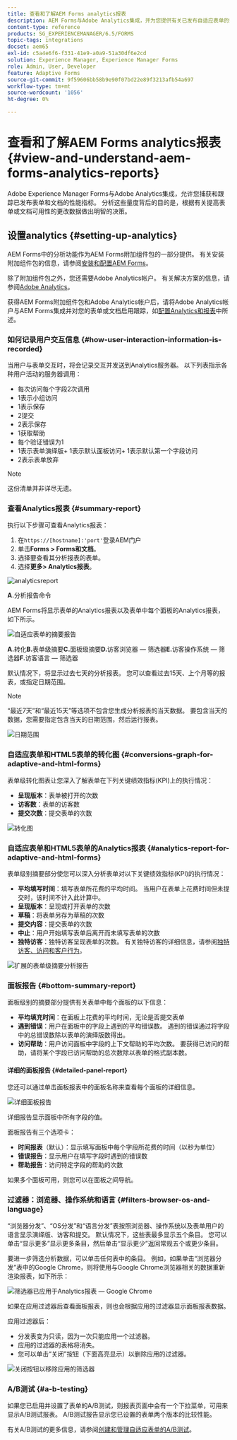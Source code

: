 ```yaml
---
title: 查看和了解AEM Forms analytics报表
description: AEM Forms与Adobe Analytics集成，并为您提供有关已发布自适应表单的摘要和详细分析。
content-type: reference
products: SG_EXPERIENCEMANAGER/6.5/FORMS
topic-tags: integrations
docset: aem65
exl-id: c5a4e6f6-f331-41e9-a0a9-51a30df6e2cd
solution: Experience Manager, Experience Manager Forms
role: Admin, User, Developer
feature: Adaptive Forms
source-git-commit: 9f59606bb58b9e90f07bd22e89f3213afb54a697
workflow-type: tm+mt
source-wordcount: '1056'
ht-degree: 0%

---
```


# 查看和了解AEM Forms analytics报表 {#view-and-understand-aem-forms-analytics-reports}

Adobe Experience Manager Forms与Adobe Analytics集成，允许您捕获和跟踪已发布表单和文档的性能指标。 分析这些量度背后的目的是，根据有关提高表单或文档可用性的更改数据做出明智的决策。

## 设置analytics {#setting-up-analytics}

AEM Forms中的分析功能作为AEM Forms附加组件包的一部分提供。 有关安装附加组件包的信息，请参阅[安装和配置AEM Forms](../../forms/using/installing-configuring-aem-forms-osgi.md)。

除了附加组件包之外，您还需要Adobe Analytics帐户。 有关解决方案的信息，请参阅[Adobe Analytics](https://www.adobe.com/solutions/digital-analytics.html)。

获得AEM Forms附加组件包和Adobe Analytics帐户后，请将Adobe Analytics帐户与AEM Forms集成并对您的表单或文档启用跟踪，如[配置Analytics和报表](../../forms/using/configure-analytics-forms-documents.md)中所述。

### 如何记录用户交互信息 {#how-user-interaction-information-is-recorded}

当用户与表单交互时，将会记录交互并发送到Analytics服务器。 以下列表指示各种用户活动的服务器调用：

* 每次访问每个字段2次调用
* 1表示小组访问
* 1表示保存
* 2提交
* 2表示保存
* 1获取帮助
* 每个验证错误为1
* 1表示表单演绎版+ 1表示默认面板访问+ 1表示默认第一个字段访问
* 2表示表单放弃

>[!NOTE]
>
>这份清单并非详尽无遗。

### 查看Analytics报表 {#summary-report}

执行以下步骤可查看Analytics报表：

1. 在`https://[hostname]:'port'`登录AEM门户
1. 单击&#x200B;**Forms > Forms和文档**。
1. 选择要查看其分析报表的表单。
1. 选择&#x200B;**更多> Analytics报表**。

![analyticsreport](assets/analyticsreport.png)

**A.**&#x200B;分析报告命令

AEM Forms将显示表单的Analytics报表以及表单中每个面板的Analytics报表，如下所示。

![自适应表单的摘要报告](assets/analyticsdashboard_callout.png)

**A.**&#x200B;转化&#x200B;**B.**&#x200B;表单级摘要&#x200B;**C.**&#x200B;面板级摘要&#x200B;**D.**&#x200B;访客浏览器 — 筛选器&#x200B;**E.**&#x200B;访客操作系统 — 筛选器&#x200B;**F.**&#x200B;访客语言 — 筛选器

默认情况下，将显示过去七天的分析报表。 您可以查看过去15天、上个月等的报表，或指定日期范围。

>[!NOTE]
>
>“最近7天”和“最近15天”等选项不包含您生成分析报表的当天数据。 要包含当天的数据，您需要指定包含当天的日期范围，然后运行报表。

![日期范围](assets/date-range.png)

### 自适应表单和HTML5表单的转化图 {#conversions-graph-for-adaptive-and-html-forms}

表单级转化图表让您深入了解表单在下列关键绩效指标(KPI)上的执行情况：

* **呈现版本**：表单被打开的次数
* **访客数**：表单的访客数
* **提交次数**：提交表单的次数

![转化图](assets/conversion-graph.png)

### 自适应表单和HTML5表单的Analytics报表 {#analytics-report-for-adaptive-and-html-forms}

表单级别摘要部分使您可以深入分析表单对以下关键绩效指标(KPI)的执行情况：

* **平均填写时间**：填写表单所花费的平均时间。 当用户在表单上花费时间但未提交时，该时间不计入此计算中。
* **呈现版本**：呈现或打开表单的次数
* **草稿**：将表单另存为草稿的次数
* **提交内容**：提交表单的次数
* **中止**：用户开始填写表单后离开而未填写表单的次数
* **独特访客**：独特访客呈现表单的次数。 有关独特访客的详细信息，请参阅[独特访客、访问和客户行为](https://helpx.adobe.com/analytics/kb/unique-visitors-visitor-behavior.html)。

![扩展的表单级摘要分析报告](assets/analytics-report.png)

### 面板报告 {#bottom-summary-report}

面板级别的摘要部分提供有关表单中每个面板的以下信息：

* **平均填充时间**：在面板上花费的平均时间，无论是否提交表单
* **遇到错误**：用户在面板中的字段上遇到的平均错误数。 遇到的错误通过将字段中的总错误数除以表单的演绎版数得出。
* **访问帮助**：用户访问面板中字段的上下文帮助的平均次数。 要获得已访问的帮助，请将某个字段已访问帮助的总次数除以表单的格式副本数。

#### 详细的面板报告 {#detailed-panel-report}

您还可以通过单击面板报表中的面板名称来查看每个面板的详细信息。

![详细面板报告](assets/panel-report-detailed.png)

详细报告显示面板中所有字段的值。

面板报告有三个选项卡：

* **时间报表**（默认）：显示填写面板中每个字段所花费的时间（以秒为单位）
* **错误报告**：显示用户在填写字段时遇到的错误数
* **帮助报告**：访问特定字段的帮助的次数

如果多个面板可用，则您可以在面板之间导航。

### 过滤器：浏览器、操作系统和语言 {#filters-browser-os-and-language}

“浏览器分发”、“OS分发”和“语言分发”表按照浏览器、操作系统以及表单用户的语言显示演绎版、访客和提交。 默认情况下，这些表最多显示五个条目。 您可以单击“显示更多”显示更多条目，然后单击“显示更少”返回常规五个或更少条目。

要进一步筛选分析数据，可以单击任何表中的条目。 例如，如果单击“浏览器分发”表中的Google Chrome，则将使用与Google Chrome浏览器相关的数据重新渲染报表，如下所示：

![筛选器已应用于Analytics报表 — Google Chrome ](assets/filter-1.png)

如果在应用过滤器后查看面板报表，则也会根据应用的过滤器显示面板报表数据。

应用过滤器后：

* 分发表变为只读，因为一次只能应用一个过滤器。
* 应用的过滤器的表格将消失。
* 您可以单击“关闭”按钮（下面高亮显示）以删除应用的过滤器。

![关闭按钮以移除应用的筛选器](assets/close-filter.png)

### A/B测试 {#a-b-testing}

如果您已启用并设置了表单的A/B测试，则报表页面中会有一个下拉菜单，可用来显示A/B测试报表。 A/B测试报告显示您已设置的表单两个版本的比较性能。

有关A/B测试的更多信息，请参阅[创建和管理自适应表单的A/B测试](../../forms/using/ab-testing-adaptive-forms.md)。
